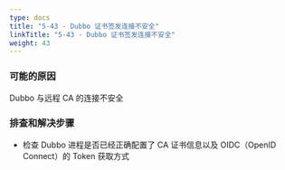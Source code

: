 ```yaml
---
type: docs
title: "5-43 - Dubbo 证书签发连接不安全"
linkTitle: "5-43 - Dubbo 证书签发连接不安全"
weight: 43
---
```


### 可能的原因

Dubbo 与远程 CA 的连接不安全

### 排查和解决步骤

- 检查 Dubbo 进程是否已经正确配置了 CA 证书信息以及 OIDC（OpenID Connect）的 Token 获取方式
